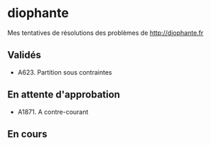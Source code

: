 # diophante
Mes tentatives de résolutions des problèmes de http://diophante.fr

## Validés

* A623. Partition sous contraintes

## En attente d'approbation

* A1871. A contre-courant

## En cours
